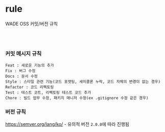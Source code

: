# rule
WADE OSS 커밋/버전 규칙

<br>
<br>

### 커밋 메시지 규칙
`Feat : 새로운 기능의 추가`<br>
`Fix : 버그 수정`<br>
`Docs : 문서 수정`<br>
`Style : 스타일 관련 기능(코드 포맷팅, 세미콜론 누락, 코드 자체의 변경이 없는 경우)`<br>
`Refactor : 코드 리펙토링`<br>
`Test : 테스트 코트, 리펙토링 테스트 코드 추가`<br>
`Chore : 빌드 업무 수정, 패키지 매니저 수정(ex .gitignore 수정 같은 경우)`<br>

### 버전 규칙

https://semver.org/lang/ko/ - 유의적 버전 `2.0.0`에 따라 진행됨
